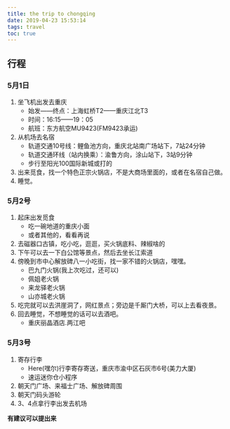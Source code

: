 ```yaml
---
title: the trip to chongqing
date: 2019-04-23 15:53:14
tags: travel
toc: true 
---
```




## 行程

### 5月1日

1. 坐飞机出发去重庆
   - 始发——终点：上海虹桥T2——重庆江北T3
   - 时间：16:15——19：05
   - 航班：东方航空MU9423(FM9423承运)
2. 从机场去名宿
   - 轨道交通10号线：鲤鱼池方向，重庆北站南广场站下，7站24分钟
   - 轨道交通环线（站内换乘）：渝鲁方向，涂山站下，3站9分钟
   - 步行至阳光100国际新城或打的
3. 出来觅食，找一个特色正宗火锅店，不是大商场里面的，或者在名宿自己做。
4. 睡觉。

### 5月2号

1. 起床出发觅食
   - 吃一碗地道的重庆小面
   - 或者其他的，看看再说
2. 去磁器口古镇，吃小吃，逛逛，买火锅底料、辣椒啥的
3. 下午可以去一下白公馆等景点，然后去坐长江索道
4. 傍晚到市中心解放碑八一小吃街，找一家不错的火锅店，嘿嘿。
    - 巴九门火锅(我上次吃过，还可以)
    - 佩姐老火锅
    - 来龙驿老火锅
    - 山亦城老火锅
5. 吃完就可以去洪崖洞了，网红景点；旁边是千厮门大桥，可以上去看夜景。
6. 回去睡觉，不想睡觉的话可以去酒吧。
    - 重庆丽晶酒店.两江吧

### 5月3号

1. 寄存行李
   - Here(嘿尔)行李寄存寄送，重庆市渝中区石灰市6号(美力大厦)
   - 速运迷你仓小程序
2. 朝天门广场、来福士广场、解放碑周围
3. 朝天门码头游轮
4. 3、4点拿行李出发去机场

**有建议可以提出来**